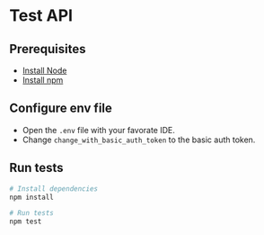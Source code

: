 # Test API

## Prerequisites
- [Install Node](https://nodejs.org/en/)
- [Install npm](https://www.npmjs.com/get-npm)

## Configure env file

- Open the ```.env``` file with your favorate IDE.
- Change ```change_with_basic_auth_token``` to the basic auth token.

## Run tests

```bash
# Install dependencies 
npm install

# Run tests
npm test

```

